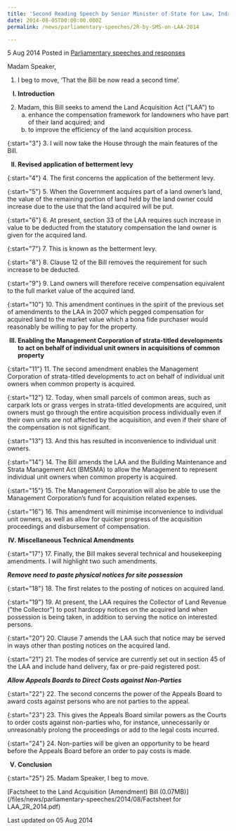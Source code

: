 ```yaml
---
title: 'Second Reading Speech by Senior Minister of State for Law, Indranee Rajah SC, on the Land Acquisition (Amendment) Bill'
date: 2014-08-05T00:00:00.000Z
permalink: /news/parliamentary-speeches/2R-by-SMS-on-LAA-2014

---
```




5 Aug 2014 Posted in [Parliamentary speeches and responses](/news/parliamentary-speeches)

Madam Speaker,
<br>
1. I beg to move, ‘That the Bill be now read a second time’.

<ol style="list-style-type: upper-roman; font-weight:bold;">
<li>  Introduction</li>
</ol>


<ol start="2">
<li>Madam, this Bill seeks to amend the Land Acquisition Act ("LAA") to

<ol style="list-style-type: lower-alpha">
<li>enhance the compensation framework for landowners who have part of their land acquired; and</li>
<li>to improve the efficiency of the land acquisition process.</li>
</ol>

</li>
</ol>

{:start="3"}
3. I will now take the House through the main features of the Bill.


<ol start="2" style="list-style-type: upper-roman; font-weight:bold;">
<li>Revised application of betterment levy</li>
</ol>

{:start="4"}
4. The first concerns the application of the betterment levy.
 
{:start="5"}
5. When the Government acquires part of a land owner’s land, the value of the remaining portion of land held by the land owner could increase due to the use that the land acquired will be put.
 
{:start="6"}
6. At present, section 33 of the LAA requires such increase in value to be deducted from the statutory compensation the land owner is given for the acquired land.
 
{:start="7"}
7. This is known as the betterment levy.
 
{:start="8"}
8. Clause 12 of the Bill removes the requirement for such increase to be deducted.
 
{:start="9"}
9. Land owners will therefore receive compensation equivalent to the full market value of the acquired land.
 
{:start="10"}
10. This amendment continues in the spirit of the previous set of amendments to the LAA in 2007 which pegged compensation for acquired land to the market value which a bona fide purchaser would reasonably be willing to pay for the property.

<ol start="3" style="list-style-type: upper-roman; font-weight:bold;">
<li> Enabling the Management Corporation of strata-titled developments to act on behalf of individual unit owners in acquisitions of common property</li>
</ol>

{:start="11"}
11. The second amendment enables the Management Corporation of strata-titled developments to act on behalf of individual unit owners when common property is acquired.
 
{:start="12"}
12. Today, when small parcels of common areas, such as carpark lots or grass verges in strata-titled developments are acquired, unit owners must go through the entire acquisition process individually even if their own units are not affected by the acquisition, and even if their share of the compensation is not significant.
 
{:start="13"}
13. And this has resulted in inconvenience to individual unit owners.
 
{:start="14"}
14. The Bill amends the LAA and the Building Maintenance and Strata Management Act (BMSMA) to allow the Management to represent individual unit owners when common property is acquired.
 
{:start="15"}
15. The Management Corporation will also be able to use the Management Corporation’s fund for acquisition related expenses.
 
{:start="16"}
16. This amendment will minimise inconvenience to individual unit owners, as well as allow for quicker progress of the acquisition proceedings and disbursement of compensation.

<ol start="4" style="list-style-type: upper-roman; font-weight:bold;">
<li>  Miscellaneous Technical Amendments</li>
</ol>

{:start="17"}
17. Finally, the Bill makes several technical and housekeeping amendments. I will highlight two such amendments.


***Remove need to paste physical notices for site possession***


{:start="18"}
18. The first relates to the posting of notices on acquired land.
 

{:start="19"}
19. At present, the LAA requires the Collector of Land Revenue ("the Collector") to post hardcopy notices on the acquired land when possession is being taken, in addition to serving the notice on interested persons.
 

{:start="20"}
20. Clause 7 amends the LAA such that notice may be served in ways other than posting notices on the acquired land.
 

{:start="21"}
21. The modes of service are currently set out in section 45 of the LAA and include hand delivery, fax or pre-paid registered post.

***Allow Appeals Boards to Direct Costs against Non-Parties***

{:start="22"}
22. The second concerns the power of the Appeals Board to award costs against persons who are not parties to the appeal.
 
{:start="23"}
23. This gives the Appeals Board similar powers as the Courts to order costs against non-parties who, for instance, unnecessarily or unreasonably prolong the proceedings or add to the legal costs incurred.
 
{:start="24"}
24. Non-parties will be given an opportunity to be heard before the Appeals Board before an order to pay costs is made.

<ol start="5" style="list-style-type: upper-roman; font-weight:bold;">
<li>Conclusion</li>
</ol>

{:start="25"}
25. Madam Speaker, I beg to move.


[Factsheet to the Land Acquisition (Amendment) Bill (0.07MB)](/files/news/parliamentary-speeches/2014/08/Factsheet for LAA_2R_2014.pdf)


<p class="right-side-updated">Last updated on 05 Aug 2014 </p> 
